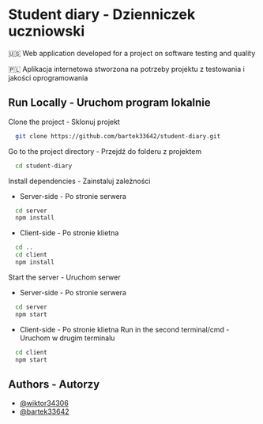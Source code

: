 
# Student diary - Dzienniczek uczniowski

🇺🇸 Web application developed for a project on software testing and quality

🇵🇱 Aplikacja internetowa stworzona na potrzeby projektu z testowania i jakości oprogramowania

## Run Locally - Uruchom program lokalnie

Clone the project - Sklonuj projekt

```bash
  git clone https://github.com/bartek33642/student-diary.git
```

Go to the project directory - Przejdź do folderu z projektem

```bash
  cd student-diary
```
Install dependencies - Zainstaluj zależności

- Server-side - Po stronie serwera

```bash
  cd server
  npm install
```

- Client-side - Po stronie klietna

```bash
  cd ..
  cd client
  npm install
```

Start the server - Uruchom serwer

- Server-side - Po stronie serwera

```bash
  cd server
  npm start
```

- Client-side - Po stronie klietna
Run in the second terminal/cmd - Uruchom w drugim terminalu

```bash
  cd client
  npm start
``` 
## Authors - Autorzy

- [@wiktor34306](https://www.github.com/wiktor34306)
- [@bartek33642](https://www.github.com/bartek33642)




